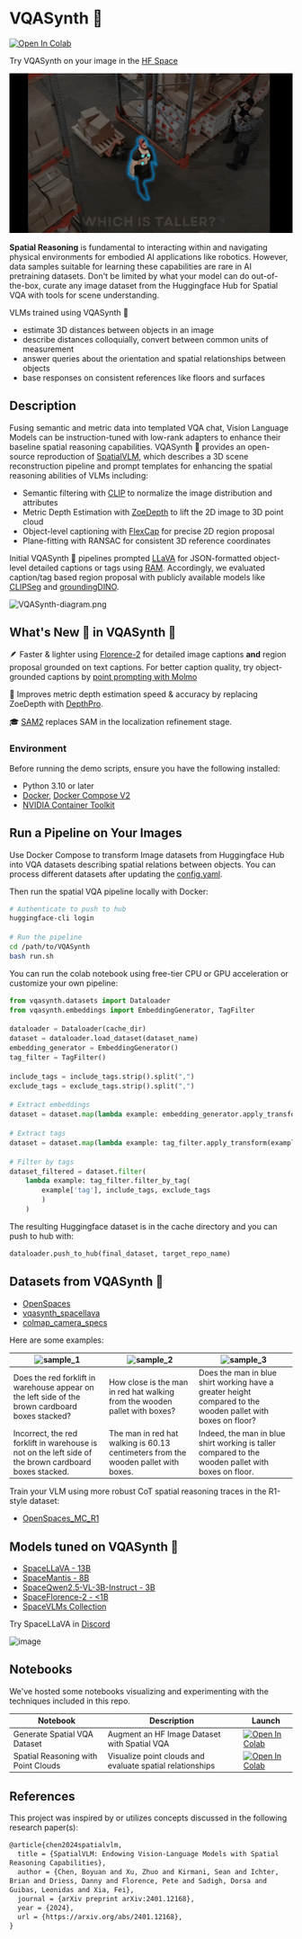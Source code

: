 # VQASynth 🎹 
[![Open In Colab](https://colab.research.google.com/assets/colab-badge.svg)](https://colab.research.google.com/drive/1sJUsJ5-UR-3Bydgg-thJ59KSNxRG8Q30?usp=sharing)

Try VQASynth on your image in the [HF Space](https://huggingface.co/spaces/remyxai/SpaceMantis)

![GIF Description](./assets/vqasynth-example.gif)

**Spatial Reasoning** is fundamental to interacting within and navigating physical environments for embodied AI applications like robotics. However, data samples suitable for learning these capabilities are rare in AI pretraining datasets.
Don't be limited by what your model can do out-of-the-box, curate any image dataset from the Huggingface Hub for Spatial VQA with tools for scene understanding. 

VLMs trained using VQASynth 🎹 
* estimate 3D distances between objects in an image
* describe distances colloquially, convert between common units of measurement
* answer queries about the orientation and spatial relationships between objects
* base responses on consistent references like floors and surfaces

## Description

Fusing semantic and metric data into templated VQA chat, Vision Language Models can be instruction-tuned with low-rank adapters to enhance their baseline spatial reasoning capabilities. 
VQASynth 🎹 provides an open-source reproduction of [SpatialVLM](https://arxiv.org/abs/2401.12168), which describes a 3D scene reconstruction pipeline and prompt templates for enhancing the spatial reasoning abilities of VLMs including:

* Semantic filtering with [CLIP](https://github.com/openai/CLIP) to normalize the image distribution and attributes
* Metric Depth Estimation with [ZoeDepth](https://github.com/isl-org/ZoeDepth) to lift the 2D image to 3D point cloud
* Object-level captioning with [FlexCap](https://flex-cap.github.io/) for precise 2D region proposal
* Plane-fitting with RANSAC for consistent 3D reference coordinates

Initial VQASynth 🎹 pipelines prompted [LLaVA](https://github.com/haotian-liu/LLaVA) for JSON-formatted object-level detailed captions or tags using [RAM](https://github.com/xinyu1205/recognize-anything). Accordingly, we evaluated caption/tag based region proposal with publicly available models like [CLIPSeg](https://github.com/timojl/clipseg) and [groundingDINO](https://github.com/IDEA-Research/GroundingDINO).

![VQASynth-diagram.png](https://github.com/remyxai/VQASynth/blob/main/assets/VQASynth-diagram.png?raw=true)

## What's New 👀 in VQASynth 🎹

🪶 Faster & lighter using [Florence-2](https://arxiv.org/abs/2311.06242) for detailed image captions **and** region proposal grounded on text captions.
   For better caption quality, try object-grounded captions by [point prompting with Molmo](https://github.com/remyxai/VQASynth/issues/27)

📐 Improves metric depth estimation speed & accuracy by replacing ZoeDepth with [DepthPro](https://github.com/apple/ml-depth-pro).

🎓 [SAM2](https://github.com/facebookresearch/sam2) replaces SAM in the localization refinement stage.


### Environment

Before running the demo scripts, ensure you have the following installed:
- Python 3.10 or later
- [Docker](https://docs.docker.com/engine/install/), [Docker Compose V2](https://docs.docker.com/compose/migrate/)
- [NVIDIA Container Toolkit](https://docs.nvidia.com/datacenter/cloud-native/container-toolkit/latest/install-guide.html)


## Run a Pipeline on Your Images

Use Docker Compose to transform Image datasets from Huggingface Hub into VQA datasets describing spatial relations between objects. 
You can process different datasets after updating the [config.yaml](config/config.yaml).

Then run the spatial VQA pipeline locally with Docker:

```bash
# Authenticate to push to hub
huggingface-cli login

# Run the pipeline
cd /path/to/VQASynth
bash run.sh
```
You can run the colab notebook using free-tier CPU or GPU acceleration or customize your own pipeline:
```python
from vqasynth.datasets import Dataloader
from vqasynth.embeddings import EmbeddingGenerator, TagFilter

dataloader = Dataloader(cache_dir)
dataset = dataloader.load_dataset(dataset_name)
embedding_generator = EmbeddingGenerator()
tag_filter = TagFilter()

include_tags = include_tags.strip().split(",")
exclude_tags = exclude_tags.strip().split(",")

# Extract embeddings
dataset = dataset.map(lambda example: embedding_generator.apply_transform(example, images))

# Extract tags
dataset = dataset.map(lambda example: tag_filter.apply_transform(example, include_tags + exclude_tags))

# Filter by tags
dataset_filtered = dataset.filter(
    lambda example: tag_filter.filter_by_tag(
        example['tag'], include_tags, exclude_tags
        )
    )
```

The resulting Huggingface dataset is in the cache directory and you can push to hub with:
```python
dataloader.push_to_hub(final_dataset, target_repo_name)
```

## Datasets from VQASynth 🎹

* [OpenSpaces](https://huggingface.co/datasets/remyxai/OpenSpaces)
* [vqasynth_spacellava](https://huggingface.co/datasets/remyxai/vqasynth_spacellava)
* [colmap_camera_specs](https://huggingface.co/datasets/salma-remyx/colmap_camera_specs)
  
Here are some examples:

| <img src="https://github.com/remyxai/VQASynth/blob/main/assets/warehouse_sample_1.jpeg?raw=true"  alt="sample_1" style="max-height: 350px;" > | <img src="https://github.com/remyxai/VQASynth/blob/main/assets/warehouse_sample_2.jpeg?raw=true"  alt="sample_2" style="max-height: 350px;"> | <img src="https://github.com/remyxai/VQASynth/blob/main/assets/warehouse_sample_3.jpeg?raw=true" alt="sample_3" style="max-height: 350px;"> |
|----------|-------------|--------|
| Does the red forklift in warehouse appear on the left side of the brown cardboard boxes stacked? | How close is the man in red hat walking from the wooden pallet with boxes? | Does the man in blue shirt working have a greater height compared to the wooden pallet with boxes on floor? |
| Incorrect, the red forklift in warehouse is not on the left side of the brown cardboard boxes stacked. | The man in red hat walking is 60.13 centimeters from the wooden pallet with boxes. | Indeed, the man in blue shirt working is taller compared to the wooden pallet with boxes on floor. |

Train your VLM using more robust CoT spatial reasoning traces in the R1-style dataset:

* [OpenSpaces_MC_R1](https://huggingface.co/datasets/remyxai/OpenSpaces_MC_R1)
  
## Models tuned on VQASynth 🎹

* [SpaceLLaVA - 13B](https://huggingface.co/remyxai/SpaceLLaVA)
* [SpaceMantis - 8B](https://huggingface.co/remyxai/SpaceMantis)
* [SpaceQwen2.5-VL-3B-Instruct - 3B](https://huggingface.co/remyxai/SpaceQwen2.5-VL-3B-Instruct)
* [SpaceFlorence-2 - <1B](https://huggingface.co/remyxai/SpaceFlorence-2)
* [SpaceVLMs Collection](https://huggingface.co/collections/remyxai/spacevlms-66a3dbb924756d98e7aec678)

Try SpaceLLaVA in [Discord](http://discord.gg/b2yGuCNpuC)

![image](https://github.com/remyxai/VQASynth/assets/9044907/8d99db2a-6b93-4123-85bd-8c91e795a5ef)


## Notebooks
We've hosted some notebooks visualizing and experimenting with the techniques included in this repo.

| Notebook | Description | Launch |
|----------|-------------|--------|
| Generate Spatial VQA Dataset | Augment an HF Image Dataset with Spatial VQA | [![Open In Colab](https://colab.research.google.com/assets/colab-badge.svg)](https://colab.research.google.com/drive/1sJUsJ5-UR-3Bydgg-thJ59KSNxRG8Q30?usp=sharing) |
| Spatial Reasoning with Point Clouds | Visualize point clouds and evaluate spatial relationships | [![Open In Colab](https://colab.research.google.com/assets/colab-badge.svg)](https://colab.research.google.com/drive/1f3rr-y233GvxWVzPE7_mK-DY52pG0fsm?usp=sharing) |

## References
This project was inspired by or utilizes concepts discussed in the following research paper(s):
```
@article{chen2024spatialvlm,
  title = {SpatialVLM: Endowing Vision-Language Models with Spatial Reasoning Capabilities},
  author = {Chen, Boyuan and Xu, Zhuo and Kirmani, Sean and Ichter, Brian and Driess, Danny and Florence, Pete and Sadigh, Dorsa and Guibas, Leonidas and Xia, Fei},
  journal = {arXiv preprint arXiv:2401.12168},
  year = {2024},
  url = {https://arxiv.org/abs/2401.12168},
}
```
